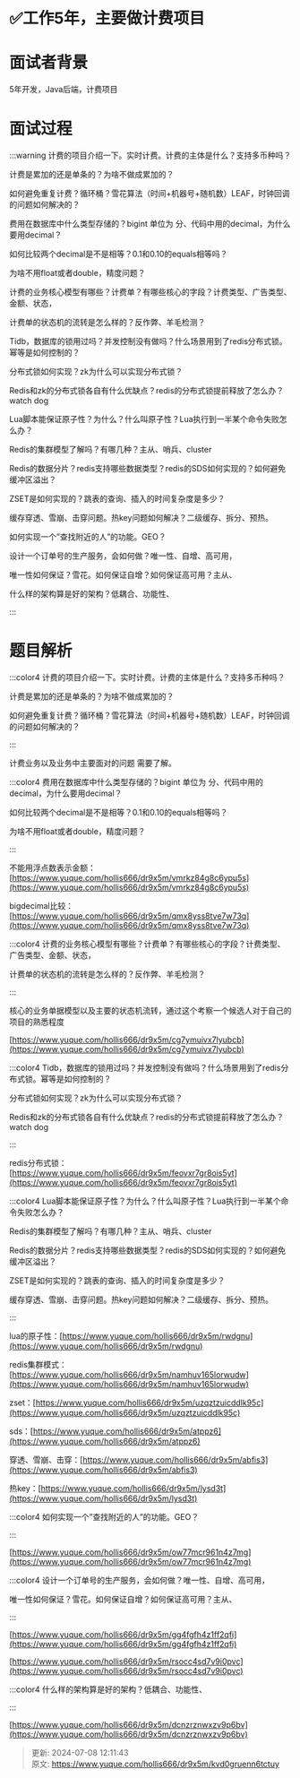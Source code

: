 # ✅工作5年，主要做计费项目

# 面试者背景


5年开发，Java后端，计费项目

# 面试过程


:::warning
计费的项目介绍一下。实时计费。计费的主体是什么？支持多币种吗？

计费是累加的还是单条的？为啥不做成累加的？

如何避免重复计费？循环桶？雪花算法（时间+机器号+随机数）LEAF，时钟回调的问题如何解决的？

费用在数据库中什么类型存储的？bigint 单位为 分、代码中用的decimal，为什么要用decimal？

如何比较两个decimal是不是相等？0.1和0.10的equals相等吗？

为啥不用float或者double，精度问题？

计费的业务核心模型有哪些？计费单？有哪些核心的字段？计费类型、广告类型、金额、状态，

计费单的状态机的流转是怎么样的？反作弊、羊毛检测？

Tidb，数据库的锁用过吗？并发控制没有做吗？什么场景用到了redis分布式锁。幂等是如何控制的？

分布式锁如何实现？zk为什么可以实现分布式锁？

Redis和zk的分布式锁各自有什么优缺点？redis的分布式锁提前释放了怎么办？watch dog

Lua脚本能保证原子性？为什么？什么叫原子性？Lua执行到一半某个命令失败怎么办？

Redis的集群模型了解吗？有哪几种？主从、哨兵、cluster

Redis的数据分片？redis支持哪些数据类型？redis的SDS如何实现的？如何避免缓冲区溢出？

ZSET是如何实现的？跳表的查询、插入的时间复杂度是多少？

缓存穿透、雪崩、击穿问题。热key问题如何解决？二级缓存、拆分、预热。

如何实现一个”查找附近的人”的功能。GEO？

设计一个订单号的生产服务，会如何做？唯一性、自增、高可用，

唯一性如何保证？雪花。如何保证自增？如何保证高可用？主从、

什么样的架构算是好的架构？低耦合、功能性、

:::

# 题目解析


:::color4
计费的项目介绍一下。实时计费。计费的主体是什么？支持多币种吗？

计费是累加的还是单条的？为啥不做成累加的？

如何避免重复计费？循环桶？雪花算法（时间+机器号+随机数）LEAF，时钟回调的问题如何解决的？

:::



计费业务以及业务中主要面对的问题 需要了解。



:::color4
费用在数据库中什么类型存储的？bigint 单位为 分、代码中用的decimal，为什么要用decimal？

如何比较两个decimal是不是相等？0.1和0.10的equals相等吗？

为啥不用float或者double，精度问题？

:::



不能用浮点数表示金额：[https://www.yuque.com/hollis666/dr9x5m/vmrkz84g8c6ypu5s](https://www.yuque.com/hollis666/dr9x5m/vmrkz84g8c6ypu5s)

bigdecimal比较：[https://www.yuque.com/hollis666/dr9x5m/qmx8yss8tve7w73q](https://www.yuque.com/hollis666/dr9x5m/qmx8yss8tve7w73q)



:::color4
计费的业务核心模型有哪些？计费单？有哪些核心的字段？计费类型、广告类型、金额、状态，

计费单的状态机的流转是怎么样的？反作弊、羊毛检测？

:::



核心的业务单据模型以及主要的状态机流转，通过这个考察一个候选人对于自己的项目的熟悉程度

[https://www.yuque.com/hollis666/dr9x5m/cg7ymuivx7lyubcb](https://www.yuque.com/hollis666/dr9x5m/cg7ymuivx7lyubcb) 



:::color4
Tidb，数据库的锁用过吗？并发控制没有做吗？什么场景用到了redis分布式锁。幂等是如何控制的？

分布式锁如何实现？zk为什么可以实现分布式锁？

Redis和zk的分布式锁各自有什么优缺点？redis的分布式锁提前释放了怎么办？watch dog

:::



redis分布式锁：[https://www.yuque.com/hollis666/dr9x5m/feovxr7gr8ois5yt](https://www.yuque.com/hollis666/dr9x5m/feovxr7gr8ois5yt)



:::color4
Lua脚本能保证原子性？为什么？什么叫原子性？Lua执行到一半某个命令失败怎么办？

Redis的集群模型了解吗？有哪几种？主从、哨兵、cluster

Redis的数据分片？redis支持哪些数据类型？redis的SDS如何实现的？如何避免缓冲区溢出？

ZSET是如何实现的？跳表的查询、插入的时间复杂度是多少？

缓存穿透、雪崩、击穿问题。热key问题如何解决？二级缓存、拆分、预热。

:::



lua的原子性：[https://www.yuque.com/hollis666/dr9x5m/rwdgnu](https://www.yuque.com/hollis666/dr9x5m/rwdgnu)

redis集群模式：[https://www.yuque.com/hollis666/dr9x5m/namhuv165lorwudw](https://www.yuque.com/hollis666/dr9x5m/namhuv165lorwudw)

zset：[https://www.yuque.com/hollis666/dr9x5m/uzqztzuicddlk95c](https://www.yuque.com/hollis666/dr9x5m/uzqztzuicddlk95c)

sds：[https://www.yuque.com/hollis666/dr9x5m/atppz6](https://www.yuque.com/hollis666/dr9x5m/atppz6)

穿透、雪崩、击穿：[https://www.yuque.com/hollis666/dr9x5m/abfis3](https://www.yuque.com/hollis666/dr9x5m/abfis3) 

热key：[https://www.yuque.com/hollis666/dr9x5m/lysd3t](https://www.yuque.com/hollis666/dr9x5m/lysd3t)



:::color4
如何实现一个”查找附近的人”的功能。GEO？

:::



[https://www.yuque.com/hollis666/dr9x5m/ow77mcr961n4z7mg](https://www.yuque.com/hollis666/dr9x5m/ow77mcr961n4z7mg)



:::color4
设计一个订单号的生产服务，会如何做？唯一性、自增、高可用，

唯一性如何保证？雪花。如何保证自增？如何保证高可用？主从、

:::



[https://www.yuque.com/hollis666/dr9x5m/gg4fgfh4z1ff2qfi](https://www.yuque.com/hollis666/dr9x5m/gg4fgfh4z1ff2qfi)

[https://www.yuque.com/hollis666/dr9x5m/rsocc4sd7v9i0pvc](https://www.yuque.com/hollis666/dr9x5m/rsocc4sd7v9i0pvc)



:::color4
什么样的架构算是好的架构？低耦合、功能性、

:::



[https://www.yuque.com/hollis666/dr9x5m/dcnzrznwxzv9p6bv](https://www.yuque.com/hollis666/dr9x5m/dcnzrznwxzv9p6bv)



> 更新: 2024-07-08 12:11:43  
> 原文: <https://www.yuque.com/hollis666/dr9x5m/kvd0gruenn6tctuy>